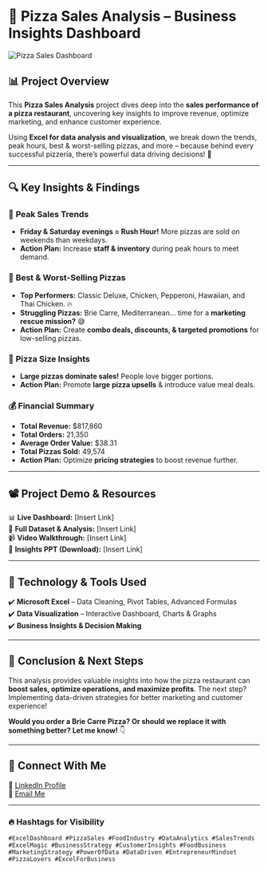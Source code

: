 # 🍕 Pizza Sales Analysis – Business Insights Dashboard  

![Pizza Sales Dashboard](Insert_Image_Link_Here)  

## 📊 Project Overview  

This **Pizza Sales Analysis** project dives deep into the **sales performance of a pizza restaurant**, uncovering key insights to improve revenue, optimize marketing, and enhance customer experience.  

Using **Excel for data analysis and visualization**, we break down the trends, peak hours, best & worst-selling pizzas, and more – because behind every successful pizzeria, there’s powerful data driving decisions! 🚀  

---

## 🔍 **Key Insights & Findings**  

### 📅 **Peak Sales Trends**  
- **Friday & Saturday evenings = Rush Hour!** More pizzas are sold on weekends than weekdays.  
- **Action Plan:** Increase **staff & inventory** during peak hours to meet demand.  

### 🍕 **Best & Worst-Selling Pizzas**  
- **Top Performers:** Classic Deluxe, Chicken, Pepperoni, Hawaiian, and Thai Chicken. 🔥  
- **Struggling Pizzas:** Brie Carre, Mediterranean… time for a **marketing rescue mission?** 😅  
- **Action Plan:** Create **combo deals, discounts, & targeted promotions** for low-selling pizzas.  

### 📏 **Pizza Size Insights**  
- **Large pizzas dominate sales!** People love bigger portions.  
- **Action Plan:** Promote **large pizza upsells** & introduce value meal deals.  

### 💰 **Financial Summary**  
- **Total Revenue:** $817,860  
- **Total Orders:** 21,350  
- **Average Order Value:** $38.31  
- **Total Pizzas Sold:** 49,574  
- **Action Plan:** Optimize **pricing strategies** to boost revenue further.  

---

## 📽️ **Project Demo & Resources**  

📊 **Live Dashboard:** [Insert Link]  
📂 **Full Dataset & Analysis:** [Insert Link]  
📹 **Video Walkthrough:** [Insert Link]  
📜 **Insights PPT (Download):** [Insert Link]  

---

## 🚀 **Technology & Tools Used**  
✔️ **Microsoft Excel** – Data Cleaning, Pivot Tables, Advanced Formulas  
✔️ **Data Visualization** – Interactive Dashboard, Charts & Graphs  
✔️ **Business Insights & Decision Making**  

---

## 📌 **Conclusion & Next Steps**  
This analysis provides valuable insights into how the pizza restaurant can **boost sales, optimize operations, and maximize profits**. The next step? Implementing data-driven strategies for better marketing and customer experience!  

**Would you order a Brie Carre Pizza? Or should we replace it with something better? Let me know!** 👇  

---

## 🔗 **Connect With Me**  
💼 [LinkedIn Profile](https://www.linkedin.com/in/anurag-mishra-b17051288/)  
📧 [Email Me](anuragmishrably800@gmail.com)  


---

### 🔥 **Hashtags for Visibility**  

`#ExcelDashboard #PizzaSales #FoodIndustry #DataAnalytics #SalesTrends #ExcelMagic #BusinessStrategy #CustomerInsights #FoodBusiness #MarketingStrategy #PowerOfData #DataDriven #EntrepreneurMindset #PizzaLovers #ExcelForBusiness`  
